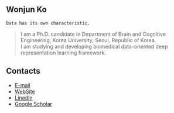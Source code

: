 ## Wonjun Ko
```
Data has its own characteristic.
```
> I am a Ph.D. candidate in Department of Brain and Cognitive Engineering, Korea University, Seoul, Republic of Korea.</br>
> I am studying and developing biomedical data-oriented deep representation learning framework. 

## Contacts
* [E-mail](wjko@korea.ac.kr)
* [WebSite](https://sites.google.com/korea.ac.kr/wonjun-ko/home?authuser=1)
* [LinedIn](https://www.linkedin.com/in/wonjun-ko-30475a19a/)
* [Google Scholar](https://scholar.google.com/citations?user=Fvzg1_sAAAAJ&hl=ko&authuser=1)

